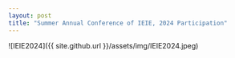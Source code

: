 ```yaml
---
layout: post
title: "Summer Annual Conference of IEIE, 2024 Participation"
---
```

![IEIE2024]({{ site.github.url }}/assets/img/IEIE2024.jpeg)
